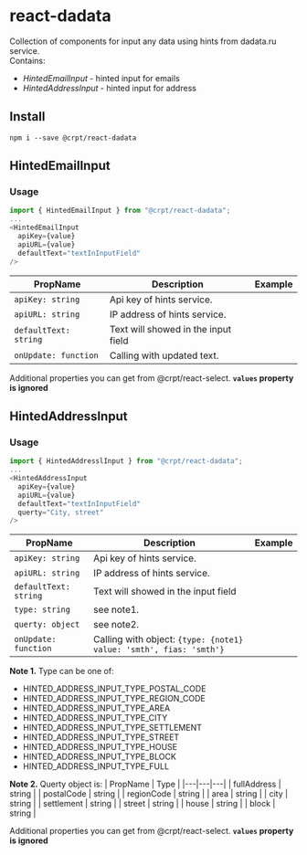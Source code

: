# react-dadata

Collection of components for input any data using hints from dadata.ru service.<br>
Contains:
- _HintedEmailInput_ - hinted input for emails
- _HintedAddressInput_ - hinted input for address

## Install ##
`npm i --save @crpt/react-dadata`

## HintedEmailInput ##
### Usage ###
```javascript
import { HintedEmailInput } from "@crpt/react-dadata"; 
...
<HintedEmailInput
  apiKey={value}
  apiURL={value}
  defaultText="textInInputField"
/>
```

| PropName | Description | Example |
|---|---|---|
| `apiKey: string`  | Api key of hints service. |   |
| `apiURL: string`  | IP address of hints service. |   |
| `defaultText: string`  | Text will showed in the input field |   |
| `onUpdate: function` | Calling with updated text. | |

Additional properties you can get from @crpt/react-select. __`values` property is ignored__


## HintedAddressInput ##
### Usage ###
```javascript
import { HintedAddresslInput } from "@crpt/react-dadata"; 
...
<HintedAddressInput
  apiKey={value}
  apiURL={value}
  defaultText="textInInputField"
  querty="City, street"
/>
```

| PropName | Description | Example |
|---|---|---|
| `apiKey: string`  | Api key of hints service. |   |
| `apiURL: string`  | IP address of hints service. |   |
| `defaultText: string`  | Text will showed in the input field |   |
| `type: string` | see note1. | |
| `querty: object` | see note2. | |
| `onUpdate: function` | Calling with object: `{type: {note1} value: 'smth', fias: 'smth'}` 

__Note 1.__ Type can be one of:
- HINTED_ADDRESS_INPUT_TYPE_POSTAL_CODE
- HINTED_ADDRESS_INPUT_TYPE_REGION_CODE
- HINTED_ADDRESS_INPUT_TYPE_AREA
- HINTED_ADDRESS_INPUT_TYPE_CITY
- HINTED_ADDRESS_INPUT_TYPE_SETTLEMENT
- HINTED_ADDRESS_INPUT_TYPE_STREET
- HINTED_ADDRESS_INPUT_TYPE_HOUSE
- HINTED_ADDRESS_INPUT_TYPE_BLOCK
- HINTED_ADDRESS_INPUT_TYPE_FULL

__Note 2.__ Querty object is:
| PropName | Type |
|---|---|---|
| fullAddress | string |
| postalCode | string |
| regionCode | string |
| area | string |
| city | string |
| settlement | string |
| street | string |
| house | string |
| block | string |


Additional properties you can get from @crpt/react-select. __`values` property is ignored__